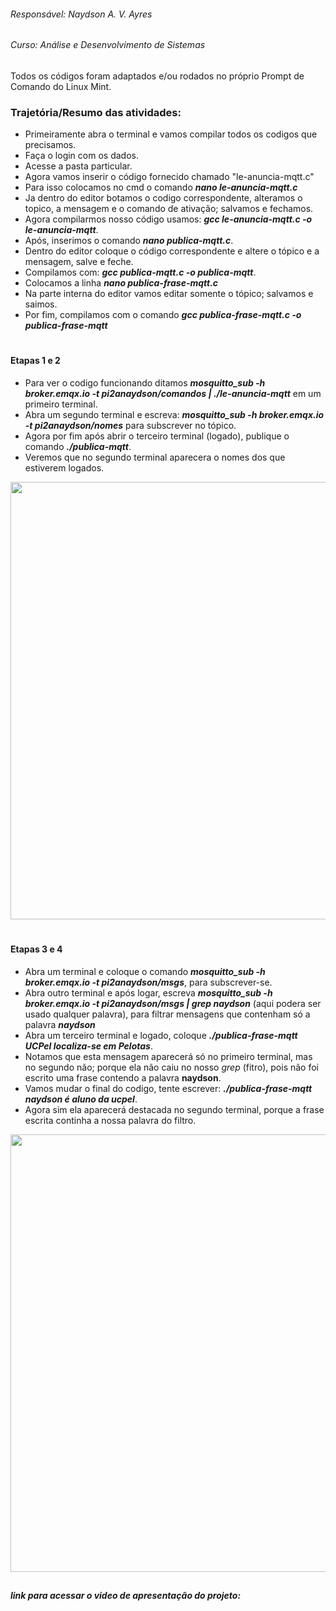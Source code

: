 ###### Responsável: Naydson A. V. Ayres
###### Curso: Análise e Desenvolvimento de Sistemas

 Todos os códigos foram adaptados e/ou rodados no próprio Prompt de Comando do Linux Mint.                  
 
### Trajetória/Resumo das atividades:

* Primeiramente abra o terminal e vamos compilar todos os codigos que precisamos.
* Faça o login com os dados.
* Acesse a pasta particular.
* Agora vamos inserir o código fornecido chamado "le-anuncia-mqtt.c"
* Para isso colocamos no cmd o comando ***nano le-anuncia-mqtt.c***
* Ja dentro do editor botamos o codigo correspondente, alteramos o topico, a mensagem e o comando de ativação; salvamos e fechamos.
* Agora compilarmos nosso código usamos: ***gcc le-anuncia-mqtt.c -o le-anuncia-mqtt***.
* Após, inserimos o comando ***nano publica-mqtt.c***.
* Dentro do editor coloque o código correspondente e altere o tópico e a mensagem, salve e feche.
* Compilamos com: ***gcc publica-mqtt.c -o publica-mqtt***.
* Colocamos a linha ***nano publica-frase-mqtt.c***
* Na parte interna do editor vamos editar somente o tópico; salvamos e saimos.
* Por fim, compilamos com o comando ***gcc publica-frase-mqtt.c -o publica-frase-mqtt***
#
#### Etapas 1 e 2 
  * Para ver o codigo funcionando ditamos ***mosquitto_sub -h broker.emqx.io -t pi2anaydson/comandos | ./le-anuncia-mqtt*** em um primeiro terminal.
  * Abra um segundo terminal e escreva: ***mosquitto_sub -h broker.emqx.io -t pi2anaydson/nomes*** para subscrever no tópico.
  * Agora por fim após abrir o terceiro terminal (logado), publique o comando ***./publica-mqtt***.
  * Veremos que no segundo terminal aparecera o nomes dos que estiverem logados. 
  
<div align="center">
<img src="https://user-images.githubusercontent.com/113566443/191646049-8d3328fa-d3ba-45be-9691-23f918614feb.png"width="700px" />
</div>
  
#
#### Etapas 3 e 4 
  * Abra um terminal e coloque o comando ***mosquitto_sub -h broker.emqx.io -t pi2anaydson/msgs***, para subscrever-se.
  * Abra outro terminal e após logar, escreva ***mosquitto_sub -h broker.emqx.io -t pi2anaydson/msgs | grep naydson*** (aqui podera ser usado qualquer palavra), para filtrar mensagens que contenham só a palavra **_naydson_**
  * Abra um terceiro terminal e logado, coloque ***./publica-frase-mqtt UCPel localiza-se em Pelotas***.
  * Notamos que esta mensagem aparecerá só no primeiro terminal, mas no segundo não; porque ela não caiu no nosso _grep_ (fitro), pois não foi escrito uma frase contendo a palavra **naydson**.
  * Vamos mudar o final do codigo, tente escrever: ***./publica-frase-mqtt naydson é aluno da ucpel***.
  * Agora sim ela aparecerá destacada no segundo terminal, porque a frase escrita continha a nossa palavra do filtro.

<div align="center">
<img src="https://user-images.githubusercontent.com/113566443/191892058-04bf35d7-d955-4963-a5ee-6a28676eb2f5.png"width="700px" />
</div>

##
##### link para acessar o video de apresentação do projeto: 

